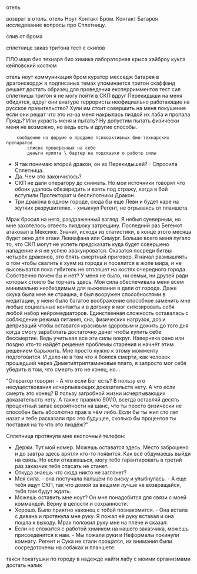 отель

возврат в отель.
отель
Ноут
Контакт Бром. Контакт Батарея исследование вопросы про Сплетницу.

слив от брома

сплетнице заказ тритона тест е скилов

ПЛО ищю био технаря био химика лабораторная крыса
хайброу
кукла кейповский костюм

отель ноут
	коммуникация
		бром
		куратор месседж
		батарея
		в драгонскордж в подписаных темах упоминается тритон
			скаффанд решает достать образец для проведения експерримментов
			тест сил сплетницы
			тритон
				я не могу пойти в СКП вдруг Перекидыши на меня обидятся, вдруг они внатуре террористы неофициально работающие на русское правительство? Хули им стоит совершить на меня покушение если они решат что это из-за меня накрылась пиздой их лаба и пропала Прядь? Или украсть меня и пытать? Ну допустим пытать физически меня не возможно, но ведь есть и другие способы.


		сообщение на форуме о продаже психоактивных био-технарских препаратов
			список проверенных на себе
			деньги крипта \ бартер на подсказки о работе силы


- Я так понимаю второй дракон, он из Перекидышей? - Спросила Сплетница.
- Да. Чем это закончилось?
- СКП не дали оператору до снимать. Но мои источники говорят что обоих удалось обезвредить и взять под стражу, когда в бой вступили Протекторат и беспилотники Дракон.
- Три дракона в одном городе, сюда бы еще Леви и будет каре на жутких разрушителях. - хмыкнул Регент, не отрываясь от планшета.

Мрак бросил на него, раздраженный взгляд. Я небыл суеверным, но мне захотелось отвесть пиздюку затрещину. Последний раз Бегемот атаковал в Мексике. Значит, исходя из статистики, в конце этого месяца будет окно для атаки Левиафана или Симург. Больше всего меня пугало то, что СКП могут не успеть предсказать куда будет совершено нападение и я не успею эвакуироватся. Оказатся посреди битвы четырёх драконов, это блять смертный приговор. Я начал размышлять о том чтобы свалить к хуям из города и поселится в жопе мира, и не высовыватся пока губитель не отпляшет на костях очередного города. Собственно почем бы и нет? У меня не было, ни семьи, ни друзей ради которых стоило бы торчать здесь. Моя сила обеспечивала меня всем минимально необходимым для выживания в дали от города. Даже скука была мне не страшна, я был вооружен способностями в медитации, у меня было багатое воображение способное заменить мне любые социальные контакты и в догонку я мог ситезировать себя любой набор нейромедиаторов. Единственная сложность оставалась с соблюдение режима питания, сна, физических нагрузок, доз и деприваций чтобы оставатся красивым здоровым и дожить до того дня когда смогу заработать достаточно денег чтобы купить себе бессмертие. Ведь учитывая все эти силы вокруг. Наверняка рано или поздно кто-то найдёт решение проблемы старения и начнёт этим решением барыжить. Мне просто нужно к этому момменту подготовится. И дело не в том что я боялся смерти, как человек прошедший через Диметилтриптаминовые плато, я запросто мог себя убедить в том, что смерть это не конец, но...

"Оператор говорит - А что если Бог есть? В пользу его несуществования исчерпывающих доказательств нету. А что если смерть это конец? В пользу загробной жизни исчерпывающих доказательств нету. А также правило 90\10, всегда оставляй десять процентный запас вероятности на шанс, что ты просто физически не способен быть абсолютно прав в чём либо. Если бы ты жил сто лет назат и тебе расказали про это будущее, сколько бы процентов ты поставил на то что это пиздёж?"

Сплетница протянула мне кнопочный телефон:
- Держи. Тут мой номер. Можешь оставатся здесь. Место заброшено и до завтра здесь врятли кто-то появится. Как всё обдумаешь выйди на связь. Но если откажешься, могу тебе гарантировать в третий раз заказчик тебя спасать не станет.
- Откуда знаешь что сюда никто не заглянет?
- Моя сила. - она постучала пальцем по виску и улыбнулась. - А еще тебя ищут СКП, так что домой за вещами лучше не возвращайся, тебя там будут ждать.
- Можешь оставить мне ноут? Он мне понадобится для связи с моей коммандой. Верну в целости и сохранности. 
- Хорошо. Было приятно наконец с тобой познакомится. - Она встала с дивана и протянула мне руку. Я пожал её руку вставая и она пошла к выходу.
Мрак положил руку мне на плече и сказал:
- Если не сложится с работой химиком на нашего заказчика, можешь присоеденится к нам. - Мы пожали руки и Неформалы покинули комнату. Регент и Сука не стали прощатся, их внимания были сосредоточены на собаках и планшете.



такси покатушки по городу в надежде найти лабу с моими организмами
достать налик
